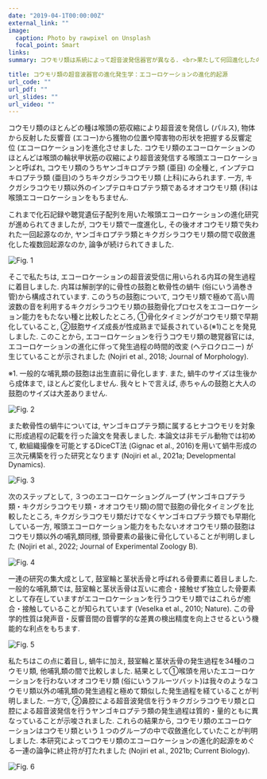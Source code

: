 ```yaml
---
date: "2019-04-1T00:00:00Z"
external_link: ""
image:
  caption: Photo by rawpixel on Unsplash
  focal_point: Smart
links:
summary: コウモリ類は系統によって超音波発信器官が異なる. <br>果たして何回進化したのだろうか？<br><br>-関連論文-<br>Nojiri et al. 2018 <i><b>Journal of Morphology</b></i><br>Nojiri et al. 2021a <b><i>Developmental Dynamics</i></b><br>Nojiri et al. 2021b <b><i>Current Biology</i></b><br>Nojiri et al. 2022 <b><i>Journal of Experimental Zoology B</i></b>

title: コウモリ類の超音波器官の進化発生学：エコーロケーションの進化的起源
url_code: ""
url_pdf: ""
url_slides: ""
url_video: ""
---
```


コウモリ類のほとんどの種は喉頭の筋収縮により超音波を発信し (パルス), 物体から反射した反響音 (エコー)から獲物の位置や障害物の形状を把握する反響定位 (エコーロケーション)を進化させました. コウモリ類のエコーロケーションのほとんどは喉頭の輪状甲状筋の収縮により超音波発信する喉頭エコーロケーションと呼ばれ, コウモリ類のうちヤンゴキロプテラ類 (亜目) の全種と, インプテロキロプテラ類 (亜目)のうちキクガシラコウモリ類 (上科)にみられます. 一方, キクガシラコウモリ類以外のインプテロキロプテラ類であるオオコウモリ類 (科)は喉頭エコーロケーションをもちません.

これまで化石記録や聴覚遺伝子配列を用いた喉頭エコーロケーションの進化研究が進められてきましたが, コウモリ類で一度進化し, その後オオコウモリ類で失われた一回起源なのか, ヤンゴキロプテラ類とキクガシラコウモリ類の間で収斂進化した複数回起源なのか, 論争が続けられてきました.

<img src="Fig. 1.jpg" alt="Fig. 1">

そこで私たちは, エコーロケーションの超音波受信に用いられる内耳の発生過程に着目しました. 内耳は解剖学的に骨性の鼓胞と軟骨性の蝸牛 (俗にいう渦巻き管)から構成されています. このうちの鼓胞について, コウモリ類で極めて高い周波数の音を利用するキクガシラコウモリ類の鼓胞骨化プロセスをエコーロケーション能力をもたない種と比較したところ, ①骨化タイミングがコウモリ類で早期化していること, ②鼓胞サイズ成長が性成熟まで延長されている(※1)ことを発見しました. このことから, エコーロケーションを行うコウモリ類の聴覚器官には, エコーロケーションの進化に伴って発生過程の時間的改変 (ヘテロクロニー) が生じていることが示されました (Nojiri et al., 2018; Journal of Morphology).

※1. 一般的な哺乳類の鼓胞は出生直前に骨化します. また, 蝸牛のサイズは生後から成体まで, ほとんど変化しません. 我々ヒトで言えば, 赤ちゃんの鼓胞と大人の鼓胞のサイズは大差ありません.

<img src="Fig. 2.jpg" alt="Fig. 2">

また軟骨性の蝸牛については, ヤンゴキロプテラ類に属するヒナコウモリを対象に形成過程の記載を行った論文を発表しました. 本論文は非モデル動物では初めて, 軟組織撮像を可能とするDiceCT法 (Gignac et al., 2016)を用いて蝸牛形成の三次元構築を行った研究となります (Nojiri et al., 2021a; Developmental Dynamics).

<img src="Fig. 3.jpg" alt="Fig. 3">

次のステップとして, ３つのエコーロケーショングループ (ヤンゴキロプテラ類・キクガシラコウモリ類・オオコウモリ類)の間で鼓胞の骨化タイミングを比較したところ, キクガシラコウモリ類だけでなくヤンゴキロプテラ類でも早期化している一方, 喉頭エコーロケーション能力をもたないオオコウモリ類の鼓胞はコウモリ類以外の哺乳類同様, 頭骨要素の最後に骨化していることが判明しました
(Nojiri et al., 2022; Journal of Experimental Zoology B).

<img src="Fig. 4.jpg" alt="Fig. 4">

一連の研究の集大成として, 鼓室輪と茎状舌骨と呼ばれる骨要素に着目しました. 一般的な哺乳類では, 鼓室輪と茎状舌骨は互いに癒合・接触せず独立した骨要素として存在していますがエコーロケーションを行うコウモリ類ではこれらが癒合・接触していることが知られています (Veselka et al., 2010; Nature). この骨学的性質は発声音・反響音間の音響学的な差異の検出精度を向上させるという機能的な利点をもちます.

<img src="Fig. 5.jpg" alt="Fig. 5">

私たちはこの点に着目し, 蝸牛に加え, 鼓室輪と茎状舌骨の発生過程を34種のコウモリ類, 他哺乳類の間で比較しました. 結果として①喉頭を用いたエコーロケーションを行わないオオコウモリ類 (俗にいうフルーツバット)は我々のようなコウモリ類以外の哺乳類の発生過程と極めて類似した発生過程を経ていることが判明しました. 一方で, ②鼻腔による超音波発信を行うキクガシラコウモリ類と口腔による超音波発信を行うヤンゴキロプテラ類の発生過程は質的・量的ともに異なっていることが示唆されました. これらの結果から, コウモリ類のエコーロケーションはコウモリ類という１つのグループの中で収斂進化していたことが判明しました. 本研究によってコウモリ類のエコーロケーションの進化的起源をめぐる一連の論争に終止符が打たれました (Nojiri et al., 2021b; Current Biology).

<img src="Fig. 6.jpg" alt="Fig. 6">


